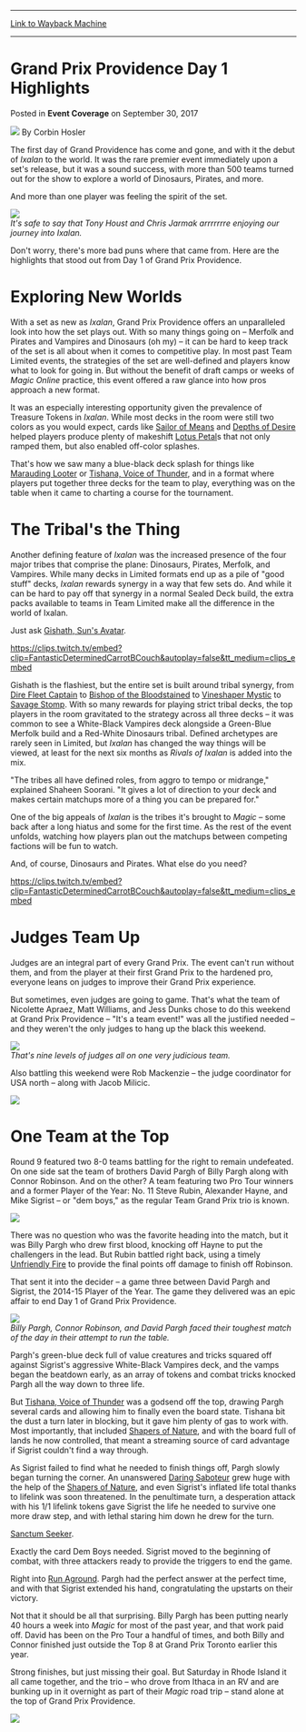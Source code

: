 
---
[Link to Wayback Machine](https://web.archive.org/web/20200527221154/https://magic.wizards.com/en/events/coverage/gppro17/grand-prix-providence-day-1-highlights-2017-09-30)

[_metadata_:author]:- "Corbin Hosler"
[_metadata_:description]:- "The first day of Grand Providence has come and gone, and with it the debut of Ixalan to the world. It was the rare premier event immediately upon a set's release, but it was a sound success, with more than 500 teams turned out for the show to explore a world of Dinosaurs, Pirates, and more. And more than one player was feeling the spirit of the set."
[_metadata_:generator]:- "Drupal 7 (http://drupal.org)"
[_metadata_:node]:- "1222051"
[_metadata_:publish_date]:- "2017-09-30"
[_metadata_:source]:- "div-main-content"
[_metadata_:title]:- "Grand Prix Providence Day 1 Highlights"
[_metadata_:wayback_capture_timestamp]:- "2020-05-27 22:11:54"
[_metadata_:wayback_raw_url]:- "https://web.archive.org/web/20200527221154id_/https://magic.wizards.com/en/events/coverage/gppro17/grand-prix-providence-day-1-highlights-2017-09-30"
[_metadata_:wayback_url]:- "https://magic.wizards.com/en/events/coverage/gppro17/grand-prix-providence-day-1-highlights-2017-09-30"
---


Grand Prix Providence Day 1 Highlights
======================================



 Posted in **Event Coverage**
 on September 30, 2017 






![](https://media.magic.wizards.com/styles/auth_small/public/images/person/hosler.jpg)
By Corbin Hosler












 The first day of Grand Providence has come and gone, and with it the debut of *Ixalan* to the world. It was the rare premier event immediately upon a set's release, but it was a sound success, with more than 500 teams turned out for the show to explore a world of Dinosaurs, Pirates, and more.



And more than one player was feeling the spirit of the set.



![](https://media.wizards.com/2017/events/gppro17/GP_PVD17_Pirate1.jpg)  
*It's safe to say that Tony Houst and Chris Jarmak arrrrrrre enjoying our journey into Ixalan.*



Don't worry, there's more bad puns where that came from. Here are the highlights that stood out from Day 1 of Grand Prix Providence.


Exploring New Worlds
====================



 With a set as new as *Ixalan*, Grand Prix Providence offers an unparalleled look into how the set plays out. With so many things going on – Merfolk and Pirates and Vampires and Dinosaurs (oh my) – it can be hard to keep track of the set is all about when it comes to competitive play. In most past Team Limited events, the strategies of the set are well-defined and players know what to look for going in. But without the benefit of draft camps or weeks of *Magic Online* practice, this event offered a raw glance into how pros approach a new format.




 It was an especially interesting opportunity given the prevalence of Treasure Tokens in *Ixalan*. While most decks in the room were still two colors as you would expect, cards like [Sailor of Means](http://gatherer.wizards.com/Pages/Card/Details.aspx?name=Sailor+of+Means) and [Depths of Desire](http://gatherer.wizards.com/Pages/Card/Details.aspx?name=Depths+of+Desire) helped players produce plenty of makeshift [Lotus Petal](http://gatherer.wizards.com/Pages/Card/Details.aspx?name=Lotus+Petal)s that not only ramped them, but also enabled off-color splashes.



That's how we saw many a blue-black deck splash for things like [Marauding Looter](http://gatherer.wizards.com/Pages/Card/Details.aspx?name=Marauding+Looter) or [Tishana, Voice of Thunder](http://gatherer.wizards.com/Pages/Card/Details.aspx?name=Tishana%2C+Voice+of+Thunder), and in a format where players put together three decks for the team to play, everything was on the table when it came to charting a course for the tournament.


The Tribal's the Thing
======================



 Another defining feature of *Ixalan* was the increased presence of the four major tribes that comprise the plane: Dinosaurs, Pirates, Merfolk, and Vampires. While many decks in Limited formats end up as a pile of "good stuff" decks, *Ixalan* rewards synergy in a way that few sets do. And while it can be hard to pay off that synergy in a normal Sealed Deck build, the extra packs available to teams in Team Limited make all the difference in the world of Ixalan.



Just ask [Gishath, Sun's Avatar](http://gatherer.wizards.com/Pages/Card/Details.aspx?name=Gishath%2C+Sun%27s+Avatar).



<https://clips.twitch.tv/embed?clip=FantasticDeterminedCarrotBCouch&autoplay=false&tt_medium=clips_embed>




 Gishath is the flashiest, but the entire set is built around tribal synergy, from [Dire Fleet Captain](http://gatherer.wizards.com/Pages/Card/Details.aspx?name=Dire+Fleet+Captain) to [Bishop of the Bloodstained](http://gatherer.wizards.com/Pages/Card/Details.aspx?name=Bishop+of+the+Bloodstained) to [Vineshaper Mystic](http://gatherer.wizards.com/Pages/Card/Details.aspx?name=Vineshaper+Mystic) to [Savage Stomp](http://gatherer.wizards.com/Pages/Card/Details.aspx?name=Savage+Stomp). With so many rewards for playing strict tribal decks, the top players in the room gravitated to the strategy across all three decks – it was common to see a White-Black Vampires deck alongside a Green-Blue Merfolk build and a Red-White Dinosaurs tribal. Defined archetypes are rarely seen in Limited, but *Ixalan* has changed the way things will be viewed, at least for the next six months as *Rivals of Ixalan* is added into the mix.



"The tribes all have defined roles, from aggro to tempo or midrange," explained Shaheen Soorani. "It gives a lot of direction to your deck and makes certain matchups more of a thing you can be prepared for."



 One of the big appeals of *Ixalan* is the tribes it's brought to *Magic* – some back after a long hiatus and some for the first time. As the rest of the event unfolds, watching how players plan out the matchups between competing factions will be fun to watch.



And, of course, Dinosaurs and Pirates. What else do you need?



<https://clips.twitch.tv/embed?clip=FantasticDeterminedCarrotBCouch&autoplay=false&tt_medium=clips_embed>



Judges Team Up
==============


Judges are an integral part of every Grand Prix. The event can't run without them, and from the player at their first Grand Prix to the hardened pro, everyone leans on judges to improve their Grand Prix experience.


But sometimes, even judges are going to game. That's what the team of Nicolette Apraez, Matt Williams, and Jess Dunks chose to do this weekend at Grand Prix Providence – "It's a team event!" was all the justified needed – and they weren't the only judges to hang up the black this weekend.



![](https://media.wizards.com/2017/events/gppro17/GP_PVD17_Judges1.jpg)  
*That's nine levels of judges all on one very judicious team.*



Also battling this weekend were Rob Mackenzie – the judge coordinator for USA north – along with Jacob Milicic.



![](https://media.wizards.com/2017/events/gppro17/GP_PVD17_Judges2.jpg)


One Team at the Top
===================


Round 9 featured two 8-0 teams battling for the right to remain undefeated. On one side sat the team of brothers David Pargh of Billy Pargh along with Connor Robinson. And on the other? A team featuring two Pro Tour winners and a former Player of the Year: No. 11 Steve Rubin, Alexander Hayne, and Mike Sigrist – or "dem boys," as the regular Team Grand Prix trio is known.



![](https://media.wizards.com/2017/events/gppro17/GP_PVD17_DemBoys1.jpg)


There was no question who was the favorite heading into the match, but it was Billy Pargh who drew first blood, knocking off Hayne to put the challengers in the lead. But Rubin battled right back, using a timely [Unfriendly Fire](http://gatherer.wizards.com/Pages/Card/Details.aspx?name=Unfriendly+Fire) to provide the final points off damage to finish off Robinson.


That sent it into the decider – a game three between David Pargh and Sigrist, the 2014-15 Player of the Year. The game they delivered was an epic affair to end Day 1 of Grand Prix Providence.



![](https://media.wizards.com/2017/events/gppro17/GP_PVD17_Pargh1.jpg)  
*Billy Pargh, Connor Robinson, and David Pargh faced their toughest match of the day in their attempt to run the table.*



Pargh's green-blue deck full of value creatures and tricks squared off against Sigrist's aggressive White-Black Vampires deck, and the vamps began the beatdown early, as an array of tokens and combat tricks knocked Pargh all the way down to three life.


But [Tishana, Voice of Thunder](http://gatherer.wizards.com/Pages/Card/Details.aspx?name=Tishana%2C+Voice+of+Thunder) was a godsend off the top, drawing Pargh several cards and allowing him to finally even the board state. Tishana bit the dust a turn later in blocking, but it gave him plenty of gas to work with. Most importantly, that included [Shapers of Nature](http://gatherer.wizards.com/Pages/Card/Details.aspx?name=Shapers+of+Nature), and with the board full of lands he now controlled, that meant a streaming source of card advantage if Sigrist couldn't find a way through.


As Sigrist failed to find what he needed to finish things off, Pargh slowly began turning the corner. An unanswered [Daring Saboteur](http://gatherer.wizards.com/Pages/Card/Details.aspx?name=Daring+Saboteur) grew huge with the help of the [Shapers of Nature](http://gatherer.wizards.com/Pages/Card/Details.aspx?name=Shapers+of+Nature), and even Sigrist's inflated life total thanks to lifelink was soon threatened. In the penultimate turn, a desperation attack with his 1/1 lifelink tokens gave Sigrist the life he needed to survive one more draw step, and with lethal staring him down he drew for the turn.


[Sanctum Seeker](http://gatherer.wizards.com/Pages/Card/Details.aspx?name=Sanctum+Seeker).


Exactly the card Dem Boys needed. Sigrist moved to the beginning of combat, with three attackers ready to provide the triggers to end the game.


Right into [Run Aground](http://gatherer.wizards.com/Pages/Card/Details.aspx?name=Run+Aground). Pargh had the perfect answer at the perfect time, and with that Sigrist extended his hand, congratulating the upstarts on their victory.



 Not that it should be all that surprising. Billy Pargh has been putting nearly 40 hours a week into *Magic* for most of the past year, and that work paid off. David has been on the Pro Tour a handful of times, and both Billy and Connor finished just outside the Top 8 at Grand Prix Toronto earlier this year.




 Strong finishes, but just missing their goal. But Saturday in Rhode Island it all came together, and the trio – who drove from Ithaca in an RV and are bunking up in it overnight as part of their *Magic* road trip – stand alone at the top of Grand Prix Providence.




![](https://media.wizards.com/2017/events/gppro17/d1_undefeated.jpg)







